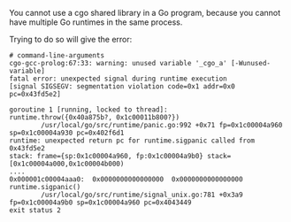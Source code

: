 You cannot use a cgo shared library in a Go program, because you cannot have multiple Go runtimes in the same process.

Trying to do so will give the error:
```
# command-line-arguments
cgo-gcc-prolog:67:33: warning: unused variable '_cgo_a' [-Wunused-variable]
fatal error: unexpected signal during runtime execution
[signal SIGSEGV: segmentation violation code=0x1 addr=0x0 pc=0x43fd5e2]

goroutine 1 [running, locked to thread]:
runtime.throw({0x40a875b?, 0x1c00011b800?})
        /usr/local/go/src/runtime/panic.go:992 +0x71 fp=0x1c00004a960 sp=0x1c00004a930 pc=0x402f6d1
runtime: unexpected return pc for runtime.sigpanic called from 0x43fd5e2
stack: frame={sp:0x1c00004a960, fp:0x1c00004a9b0} stack=[0x1c00004a000,0x1c00004b000)
....
0x000001c00004aaa0:  0x0000000000000000  0x0000000000000000 
runtime.sigpanic()
        /usr/local/go/src/runtime/signal_unix.go:781 +0x3a9 fp=0x1c00004a9b0 sp=0x1c00004a960 pc=0x4043449
exit status 2
```